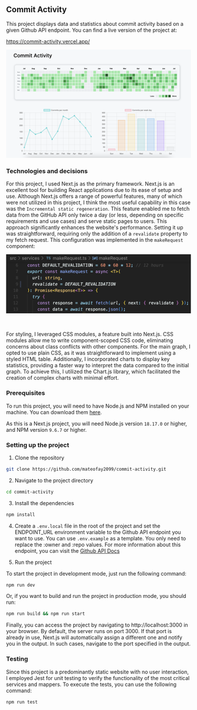 ## Commit Activity

This project displays data and statistics about commit activity based on a given Github API endpoint.
You can find a live version of the project at:

https://commit-activity.vercel.app/

![App Image](./public/docs/appImage.png)

### Technologies and decisions

For this project, I used Next.js as the primary framework. Next.js is an excellent tool for building React applications due to its ease of setup and use. Although Next.js offers a range of powerful features, many of which were not utilized in this project, I think the most useful capability in this case was the `Incremental static regeneration`. This feature enabled me to fetch data from the GitHub API only twice a day (or less, depending on specific requirements and use cases) and serve static pages to users. This approach significantly enhances the website's performance. Setting it up was straightforward, requiring only the addition of a `revalidate` property to my fetch request. This configuration was implemented in the `makeRequest` component:

![Revalidation code](./public/docs/revalidationCode.png)

<br>

For styling, I leveraged CSS modules, a feature built into Next.js. CSS modules allow me to write component-scoped CSS code, eliminating concerns about class conflicts with other components. For the main graph, I opted to use plain CSS, as it was straightforward to implement using a styled HTML table. Additionally, I incorporated charts to display key statistics, providing a faster way to interpret the data compared to the initial graph. To achieve this, I utilized the Chart.js library, which facilitated the creation of complex charts with minimal effort.

### Prerequisites

To run this project, you will need to have Node.js and NPM installed on your machine. You can download them [here](https://nodejs.org/en/download/).

As this is a Next.js project, you will need Node.js version `18.17.0` or higher, and NPM version `9.6.7` or higher.

### Setting up the project

1. Clone the repository

```bash
git clone https://github.com/mateofay2099/commit-activity.git
```

2. Navigate to the project directory

```bash
cd commit-activity
```

3. Install the dependencies

```bash
npm install
```

4. Create a `.env.local` file in the root of the project and set the ENDPOINT_URL environment variable to the Github API endpoint you want to use. You can use `.env.example` as a template. You only need to replace the :owner and :repo values. For more information about this endpoint, you can visit the [Github API Docs](https://docs.github.com/en/rest/metrics/statistics?apiVersion=2022-11-28#get-the-last-year-of-commit-activity)

5. Run the project

To start the project in development mode, just run the following command:

```bash
npm run dev
```

Or, if you want to build and run the project in production mode, you should run:

```bash
npm run build && npm run start
```

Finally, you can access the project by navigating to http://localhost:3000 in your browser. By default, the server runs on port 3000. If that port is already in use, Next.js will automatically assign a different one and notify you in the output. In such cases, navigate to the port specified in the output.

### Testing

Since this project is a predominantly static website with no user interaction, I employed Jest for unit testing to verify the functionality of the most critical services and mappers. To execute the tests, you can use the following command:

```bash
npm run test
```
